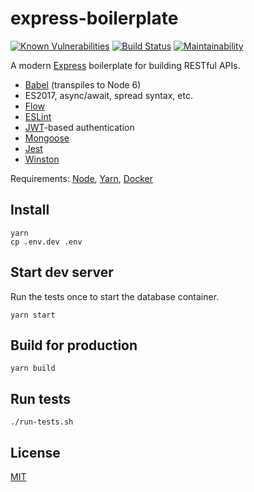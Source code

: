 express-boilerplate
===================

[![Known Vulnerabilities](https://snyk.io/test/github/ericnishio/express-boilerplate/master/badge.svg)](https://snyk.io/test/github/ericnishio/express-boilerplate)
[![Build Status](https://img.shields.io/travis/ericnishio/express-boilerplate.svg)](https://travis-ci.org/ericnishio/express-boilerplate)
[![Maintainability](https://api.codeclimate.com/v1/badges/c7c33572b0d927ef0d90/maintainability)](https://codeclimate.com/github/ericnishio/express-boilerplate/maintainability)

A modern [Express](https://expressjs.com) boilerplate for building RESTful APIs.

- [Babel](https://babeljs.io) (transpiles to Node 6)
- ES2017, async/await, spread syntax, etc.
- [Flow](https://flow.org)
- [ESLint](https://eslint.org)
- [JWT](https://jwt.io)-based authentication
- [Mongoose](http://mongoosejs.com)
- [Jest](https://facebook.github.io/jest/)
- [Winston](https://github.com/winstonjs/winston)

Requirements: [Node](https://nodejs.org/en/download/), [Yarn](https://yarnpkg.com/en/docs/install), [Docker](https://www.docker.com)

## Install

```
yarn
cp .env.dev .env
```

## Start dev server

Run the tests once to start the database container.

```
yarn start
```

## Build for production

```
yarn build
```

## Run tests

```
./run-tests.sh
```

## License

[MIT](LICENSE.md)
